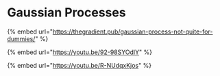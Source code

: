# Gaussian Processes

{% embed url="https://thegradient.pub/gaussian-process-not-quite-for-dummies/" %}

{% embed url="https://youtu.be/92-98SYOdlY" %}

{% embed url="https://youtu.be/R-NUdqxKjos" %}



